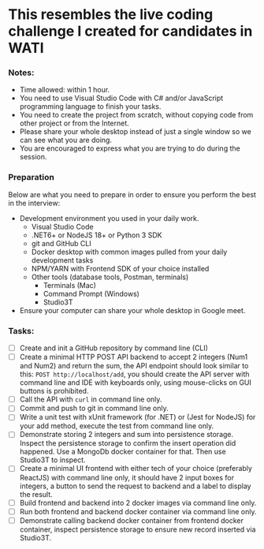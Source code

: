 # This resembles the live coding challenge I created for candidates in WATI

### Notes:

- Time allowed: within 1 hour.
- You need to use Visual Studio Code with C# and/or JavaScript programming language to finish your tasks.
- You need to create the project from scratch, without copying code from other project or from the Internet.
- Please share your whole desktop instead of just a single window so we can see what you are doing.
- You are encouraged to express what you are trying to do during the session.

### Preparation

Below are what you need to prepare in order to ensure you perform the best in the interview:

- Development environment you used in your daily work.
    - Visual Studio Code
    - .NET6+ or NodeJS 18+ or Python 3 SDK
    - git and GitHub CLI
    - Docker desktop with common images pulled from your daily development tasks
    - NPM/YARN with Frontend SDK of your choice installed
    - Other tools (database tools, Postman, terminals)
        - Terminals (Mac)
        - Command Prompt (Windows)
        - Studio3T
- Ensure your computer can share your whole desktop in Google meet.

### Tasks:

- [ ]  Create and init a GitHub repository by command line (CLI)
- [ ]  Create a minimal HTTP POST API backend to accept 2 integers (Num1 and Num2) and return the sum, the API endpoint should look similar to this: `POST http://localhost/add`, you should create the API server with command line and IDE with keyboards only, using mouse-clicks on GUI buttons is prohibited.
- [ ]  Call the API with `curl` in command line only.
- [ ]  Commit and push to git in command line only.
- [ ]  Write a unit test with xUnit framework (for .NET) or (Jest for NodeJS) for your add method, execute the test from command line only.
- [ ]  Demonstrate storing 2 integers and sum into persistence storage. 
Inspect the persistence storage to confirm the insert operation did happened.
Use a MongoDb docker container for that. Then use Studio3T to inspect.
- [ ]  Create a minimal UI frontend with either tech of your choice (preferably ReactJS) with command line only, it should have 2 input boxes for integers, a button to send the request to backend and a label to display the result.
- [ ]  Build frontend and backend into 2 docker images via command line only.
- [ ]  Run both frontend and backend docker container via command line only.
- [ ]  Demonstrate calling backend docker container from frontend docker container, inspect persistence storage to ensure new record inserted via Studio3T.